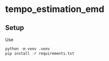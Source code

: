 # tempo_estimation_emd

## Setup
Use 
```python
python -m venv .venv
pip install -r requirements.txt
```